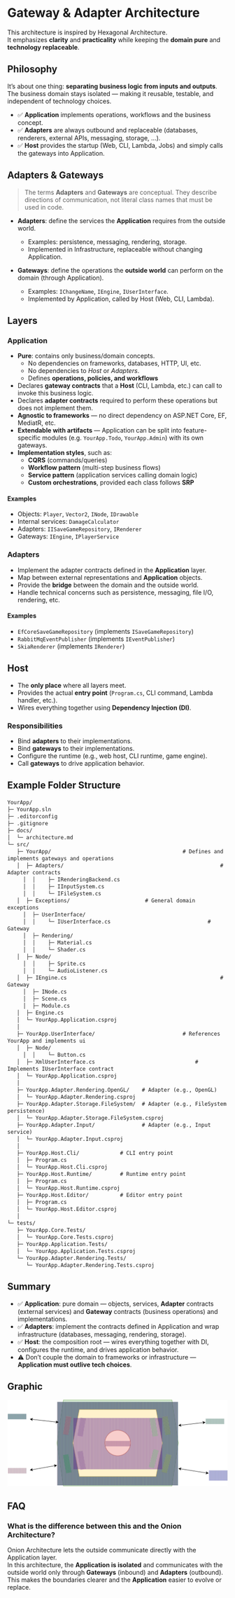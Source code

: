 # Gateway & Adapter Architecture

This architecture is inspired by Hexagonal Architecture.  
It emphasizes **clarity** and **practicality** while keeping the **domain pure** and **technology replaceable**.

## Philosophy

It’s about one thing: **separating business logic from inputs and outputs**.  
The business domain stays isolated — making it reusable, testable, and independent of technology choices.

- ✅ **Application** implements operations, workflows and the business concept.
- ✅ **Adapters** are always outbound and replaceable (databases, renderers, external APIs, messaging, storage, …).
- ✅ **Host** provides the startup (Web, CLI, Lambda, Jobs) and simply calls the gateways into Application.

## Adapters & Gateways

> The terms **Adapters** and **Gateways** are conceptual. They describe directions of communication, not literal class names that must be used in code.

- **Adapters**: define the services the **Application** requires from the outside world.

  - Examples: persistence, messaging, rendering, storage.
  - Implemented in Infrastructure, replaceable without changing Application.

- **Gateways**: define the operations the **outside world** can perform on the domain (through Application).

  - Examples: `IChangeName`, `IEngine`, `IUserInterface`.
  - Implemented by Application, called by Host (Web, CLI, Lambda).

## Layers

### Application

- **Pure**: contains only business/domain concepts.
  - No dependencies on frameworks, databases, HTTP, UI, etc.
  - No dependencies to _Host_ or _Adapters_.
  - Defines **operations, policies, and workflows**
- Declares **gateway contracts** that a **Host** (CLI, Lambda, etc.) can call to invoke this business logic.
- Declares **adapter contracts** required to perform these operations but does not implement them.
- **Agnostic to frameworks** — no direct dependency on ASP.NET Core, EF, MediatR, etc.
- **Extendable with artifacts** — Application can be split into feature-specific modules (e.g. `YourApp.Todo`, `YourApp.Admin`) with its own gateways.
- **Implementation styles**, such as:
  - **CQRS** (commands/queries)
  - **Workflow pattern** (multi-step business flows)
  - **Service pattern** (application services calling domain logic)
  - **Custom orchestrations**, provided each class follows **SRP**

#### Examples

- Objects: `Player`, `Vector2`, `INode`, `IDrawable`
- Internal services: `DamageCalculator`
- Adapters: `IISaveGameRepository`, `IRenderer`
- Gateways: `IEngine`, `IPlayerService`

### Adapters

- Implement the adapter contracts defined in the **Application** layer.
- Map between external representations and **Application** objects.
- Provide the **bridge** between the domain and the outside world.
- Handle technical concerns such as persistence, messaging, file I/O, rendering, etc.

#### Examples

- `EfCoreSaveGameRepository` (implements `ISaveGameRepository`)
- `RabbitMqEventPublisher` (implements `IEventPublisher`)
- `SkiaRenderer` (implements `IRenderer`)

## Host

- The **only place** where all layers meet.
- Provides the actual **entry point** (`Program.cs`, CLI command, Lambda handler, etc.).
- Wires everything together using **Dependency Injection (DI)**.

### Responsibilities

- Bind **adapters** to their implementations.
- Bind **gateways** to their implementations.
- Configure the runtime (e.g., web host, CLI runtime, game engine).
- Call **gateways** to drive application behavior.

## Example Folder Structure

```text
YourApp/
├─ YourApp.sln
├─ .editorconfig
├─ .gitignore
├─ docs/
│  └─ architecture.md
└─ src/
   ├─ YourApp/                  						# Defines and implements gateways and operations
   │  ├─ Adapters/													# Adapter contracts
	 │  │	 ├─ IRenderingBackend.cs
	 │  │	 ├─ IInputSystem.cs
	 │  │	 └─ IFileSystem.cs
   │  ├─ Exceptions/                        # General domain exceptions
	 │  ├─ UserInterface/
	 │  │	 └─ IUserInterface.cs								# Gateway
	 │  ├─ Rendering/
	 │  │	 ├─ Material.cs
	 │  │	 └─ Shader.cs
   │  ├─ Node/
	 │  │	 ├─ Sprite.cs
	 │  │	 └─ AudioListener.cs
   │  ├─ IEngine.cs													# Gateway
	 │  ├─ INode.cs
	 │  ├─ Scene.cs
	 │  ├─ Module.cs
   │  ├─ Engine.cs
   │  └─ YourApp.Application.csproj
   │
   ├─ YourApp.UserInterface/    						# References YourApp and implements ui
   │  ├─ Node/
	 │  │	 └─ Button.cs
   │  ├─ XmlUserInterface.cs								# Implements IUserInterface contract
   │  └─ YourApp.Application.csproj
   │
   ├─ YourApp.Adapter.Rendering.OpenGL/    # Adapter (e.g., OpenGL)
   │  └─ YourApp.Adapter.Rendering.csproj
   ├─ YourApp.Adapter.Storage.FileSystem/  # Adapter (e.g., FileSystem persistence)
   │  └─ YourApp.Adapter.Storage.FileSystem.csproj
   ├─ YourApp.Adapter.Input/               # Adapter (e.g., Input service)
   │  └─ YourApp.Adapter.Input.csproj
   │
   ├─ YourApp.Host.Cli/             # CLI entry point
   │  ├─ Program.cs
   │  └─ YourApp.Host.Cli.csproj
   ├─ YourApp.Host.Runtime/         # Runtime entry point
   │  ├─ Program.cs
   │  └─ YourApp.Host.Runtime.csproj
   ├─ YourApp.Host.Editor/          # Editor entry point
   │  ├─ Program.cs
   │  └─ YourApp.Host.Editor.csproj
   │
└─ tests/
   ├─ YourApp.Core.Tests/
   │  └─ YourApp.Core.Tests.csproj
   ├─ YourApp.Application.Tests/
   │  └─ YourApp.Application.Tests.csproj
   └─ YourApp.Adapter.Rendering.Tests/
      └─ YourApp.Adapter.Rendering.Tests.csproj
```

## Summary

- ✅ **Application**: pure domain — objects, services, **Adapter** contracts (external services) and **Gateway** contracts (business operations) and implementations.
- ✅ **Adapters**: implement the contracts defined in Application and wrap infrastructure (databases, messaging, rendering, storage).
- ✅ **Host**: the composition root — wires everything together with DI, configures the runtime, and drives application behavior.
- ⚠️ Don’t couple the domain to frameworks or infrastructure — **Application must outlive tech choices**.

## Graphic

![Graphic](./gateway-adapter.drawio.svg)

## FAQ

### What is the difference between this and the **Onion Architecture**?

Onion Architecture lets the outside communicate directly with the Application layer.  
In this architecture, the **Application is isolated** and communicates with the outside world only through **Gateways** (inbound) and **Adapters** (outbound).  
This makes the boundaries clearer and the **Application** easier to evolve or replace.
